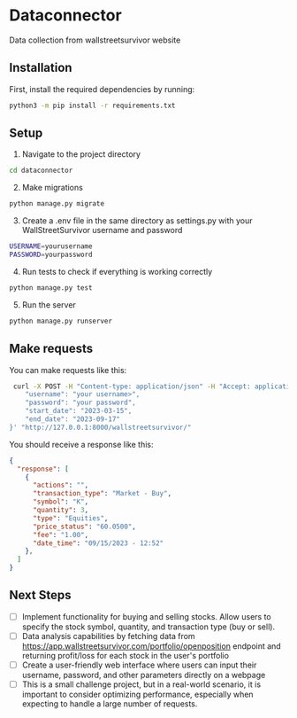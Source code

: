 # Dataconnector
Data collection from wallstreetsurvivor website


## Installation

First, install the required dependencies by running:
```bash
python3 -m pip install -r requirements.txt
```

## Setup
1. Navigate to the project directory
```bash
cd dataconnector
```

2. Make migrations
```bash
python manage.py migrate
```

3. Create a .env file in the same directory as settings.py with your WallStreetSurvivor username and password
```bash
USERNAME=yourusername
PASSWORD=yourpassword
```

4. Run tests to check if everything is working correctly
```bash
python manage.py test
```

5. Run the server
```bash
python manage.py runserver
```

## Make requests
You can make requests like this:
```bash
 curl -X POST -H "Content-type: application/json" -H "Accept: application/json" -d '{
    "username": "your username>",
    "password": "your password",
    "start_date": "2023-03-15",
    "end_date": "2023-09-17"
}' "http://127.0.0.1:8000/wallstreetsurvivor/"
```

You should receive a response like this:
```json
{
  "response": [
    {
      "actions": "",
      "transaction_type": "Market - Buy",
      "symbol": "K",
      "quantity": 3,
      "type": "Equities",
      "price_status": "60.0500",
      "fee": "1.00",
      "date_time": "09/15/2023 - 12:52"
    },
  ]
}
```
## Next Steps
- [ ] Implement functionality for buying and selling stocks. Allow users to specify the stock symbol, quantity, and transaction type (buy or sell).
- [ ] Data analysis capabilities by fetching data from https://app.wallstreetsurvivor.com/portfolio/openposition endpoint and returning profit/loss for each stock in the user's portfolio
- [ ] Create a user-friendly web interface where users can input their username, password, and other parameters directly on a webpage
- [ ] This is a small challenge project, but in a real-world scenario, it is important to consider optimizing performance, especially when expecting to handle a large number of requests.
